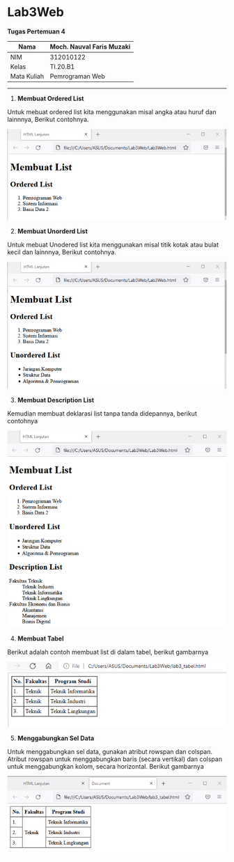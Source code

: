 # Lab3Web
**Tugas Pertemuan 4**

| Nama | Moch. Nauval Faris Muzaki |
| --- | --- |
| NIM | 312010122 |
| Kelas | TI.20.B1
| Mata Kuliah | Pemrograman Web |
<hr>

1. **Membuat Ordered List**

Untuk mebuat ordered list kita menggunakan misal angka atau huruf dan lainnnya, Berikut contohnya.

![Membuat ordered list](pictures/gambar1.png)

2. **Membuat Unorderd List**

Untuk mebuat Unodered list kita menggunakan misal titik kotak atau bulat kecil dan lainnnya, Berikut contohnya.

![Membuat Unordered list](pictures/gambar2.png)

3. **Membuat Description List**

Kemudian membuat deklarasi list tanpa tanda didepannya, berikut contohnya

![Membuat Deklarasi list](pictures/gambar3.png)

4. **Membuat Tabel**

Berikut adalah contoh membuat list di dalam tabel, berikut gambarnya

![membuat tabel](pictures/gambar4.png)

5. **Menggabungkan Sel Data**

Untuk menggabungkan sel data, gunakan atribut rowspan dan colspan. Atribut rowspan untuk 
menggabungkan baris (secara vertikal) dan colspan untuk menggabungkan kolom, secara 
horizontal. Berikut gambarnya

![Menggambungkan sel Data](pictures/gambar5.png)






